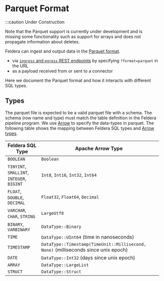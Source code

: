# Parquet Format

:::caution Under Construction

Note that the Parquet support is currently under development and is missing
some functionality such as support for arrays and does not propagate information
about deletes.

Feldera can ingest and output data in the [Parquet format](https://parquet.apache.org/).

- via [`ingress` and `egress` REST endpoints](/docs/tutorials/basics/part2) by specifying `?format=parquet` in the URL
- as a payload received from or sent to a connector

Here we document the Parquet format and how it interacts with different SQL types.

## Types

The parquet file is expected to be a valid parquet file with a schema. The schema
(row name and type) must match the table definition in the Feldera pipeline program. We
use [Arrow](https://arrow.apache.org/) to specify the data-types in parquet. The following table
shows the mapping between Feldera SQL types
and [Arrow types](https://docs.rs/arrow/latest/arrow/datatypes/enum.DataType.html).

| Feldera SQL Type                           | Apache Arrow Type                                                                  |
|--------------------------------------------|------------------------------------------------------------------------------------|
| `BOOLEAN`                                  | `Boolean`                                                                          |
| `TINYINT`, `SMALLINT`, `INTEGER`, `BIGINT` | `Int8`, `Int16`, `Int32`, `Int64`                                                  |
| `FLOAT`, `DOUBLE`, `DECIMAL`               | `Float32`, `Float64`, `Decimal`                                                    |
| `VARCHAR`, `CHAR`, `STRING`                | `LargeUtf8`                                                                        |
| `BINARY`, `VARBINARY`                      | `DataType::Binary`                                                                 |
| `TIME`                                     | `DataType::UInt64` (time in nanoseconds)                                           |
| `TIMESTAMP`                                | `DataType::Timestamp(TimeUnit::Millisecond, None)` (milliseconds since unix epoch) |
| `DATE`                                     | `DataType::Int32` (days since unix epoch)                                          |
| `ARRAY`                                    | `DataType::LargeList`                                                              |
| `STRUCT`                                   | `DataType::Struct`                                                                 |
